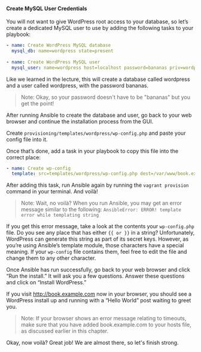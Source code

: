 #### Create MySQL User Credentials

You will not want to give WordPress root access to your database, so let’s create a dedicated MySQL user to use by adding the following tasks to your playbook:

```yml
- name: Create WordPress MySQL database
  mysql_db: name=wordpress state=present
  
- name: Create WordPress MySQL user
  mysql_user: name=wordpress host=localhost password=bananas priv=wordpress.*:ALL
```

Like we learned in the lecture, this will create a database called wordpress and a user called wordpress, with the password bananas.

>Note: Okay, so your password doesn't have to be "bananas" but you get the point!

After running Ansible to create the database and user, go back to your web browser and continue the installation process from the GUI.

Create `provisioning/templates/wordpress/wp-config.php` and paste your config file into it. 

Once that’s done, add a task in your playbook to copy this file into the correct place:

```yml
- name: Create wp-config
  template: src=templates/wordpress/wp-config.php dest=/var/www/book.example.com/wp-config.php
```

After adding this task, run Ansible again by running the `vagrant provision` command in your terminal. And voilà! 

>Note: Wait, no voilà? When you run Ansible, you may get an error message similar to the following:
`AnsibleError: ERROR! template error while templating string`<br>

If you get this error message, take a look at the contents your `wp-config.php` file. Do you see any place that has either `{{ or }}` in a string? Unfortunately, WordPress can generate this string as part of its secret keys. However, as you’re using Ansible’s template module, those characters have a special meaning. If your `wp-config` file contains them, feel free to edit the file and change them to any other character.

Once Ansible has run successfully, go back to your web browser and click “Run the install.” It will ask you a few questions. Answer these questions and click on “Install WordPress.” 

If you visit http://book.example.com now in your browser, you should see a WordPress install up and running with a “Hello World” post waiting to greet you. 

>Note: If your browser shows an error message relating to timeouts, make sure that you have added book.example.com to your hosts file, as discussed earlier in this chapter.

Okay, now voilà? Great job! We are almost there, so let's finish strong.
